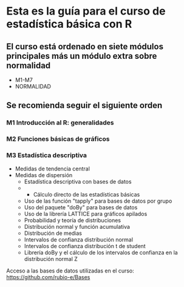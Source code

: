 # Esta es la guía para el curso de estadística básica con R
## El curso está ordenado en siete módulos principales más un módulo extra sobre normalidad
- M1-M7
- NORMALIDAD
## Se recomienda seguir el siguiente orden
### M1 Introducción al R: generalidades
### M2 Funciones básicas de gráficos
### M3 Estadística descriptiva
- Medidas de tendencia central
- Medidas de dispersión
  - Estadística descriptiva con bases de datos
   - - Cálculo directo de las estadísticas básicas
   - Uso de las función "tapply" para bases de datos por grupo
   - Uso del paquete "doBy" para bases de datos
   - Uso de la librería LATTICE para gráficos apilados
  - Probabilidad y teoría de distribuciones
   - Distribución normal y función acumulativa
   - Distribución de medias
  - Intervalos de confianza distribución normal
  - Intervalos de confianza distribución t de student
  -   Librería doBy y el cálculo de los intervalos de confianza en la distribución normal Z 

Acceso a las bases de datos utilizadas en el curso: https://github.com/rubio-e/Bases


